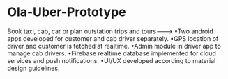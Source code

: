# Ola-Uber-Prototype
Book taxi, cab, car or plan outstation trips and tours--->
•Two android apps developed for customer and cab driver separately.
•GPS location of driver and customer is fetched at realtime.
•Admin module in driver app to manage cab drivers.
•Firebase realtime database implemented for cloud services and push notifications.
•UI/UX developed according to material design guidelines.
